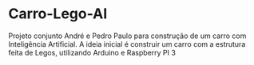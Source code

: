 # Carro-Lego-AI
Projeto conjunto André e Pedro Paulo para construção de um carro com Inteligência Artificial.
 A ideia inicial é construir um carro com a estrutura feita de Legos, utilizando Arduino e Raspberry PI 3
